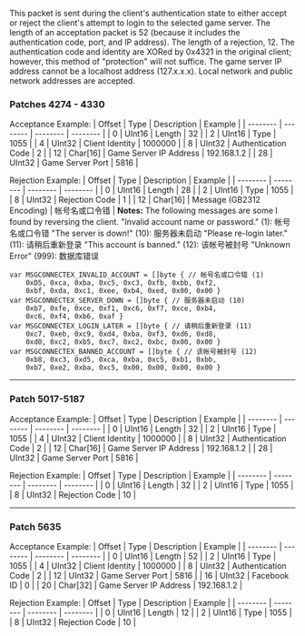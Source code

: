 This packet is sent during the client's authentication state to either accept or reject the client's attempt to login to the selected game server. The length of an acceptation packet
is 52 (because it includes the authentication code, port, and IP address). The length of a rejection, 12. The authentication code and identity are XORed by 0x4321 in the original client; however, this method of "protection" will not suffice. The game server IP address cannot be a localhost address (127.x.x.x). Local network and public network addresses are accepted.

### Patches 4274 - 4330

Acceptance Example:
| Offset | Type | Description | Example |
| -------- | -------- | -------- | -------- |
| 0 | UInt16 | Length | 32 |
| 2 | UInt16 | Type | 1055 |
| 4 | UInt32 | Client Identity | 1000000 |
| 8 | UInt32 | Authentication Code | 2 |
| 12 | Char[16] | Game Server IP Address | 192.168.1.2 |
| 28 | UInt32 | Game Server Port | 5816 |

Rejection Example:
| Offset | Type | Description | Example |
| -------- | -------- | -------- | -------- |
| 0 | UInt16 | Length | 28 |
| 2 | UInt16 | Type | 1055 |
| 8 | UInt32 | Rejection Code | 1 |
| 12 | Char[16] | Message (GB2312 Encoding) | 帐号名或口令错 |
**Notes:** The following messages are some I found by reversing the client.
"Invalid account name or password." (1): 帐号名或口令错
"The server is down!" (10): 服务器未启动
"Please re-login later." (11): 请稍后重新登录
"This account is banned." (12): 该帐号被封号
"Unknown Error" (999): 数据库错误

```
var MSGCONNECTEX_INVALID_ACCOUNT = []byte { // 帐号名或口令错 (1)
	0xD5, 0xca, 0xba, 0xc5, 0xc3, 0xfb, 0xbb, 0xf2,
	0xbf, 0xda, 0xc1, 0xee, 0xb4, 0xed, 0x00, 0x00 }
var MSGCONNECTEX_SERVER_DOWN = []byte { // 服务器未启动 (10)
	0xb7, 0xfe, 0xce, 0xf1, 0xc6, 0xf7, 0xce, 0xb4,
	0xc6, 0xf4, 0xb6, 0xaf }
var MSGCONNECTEX_LOGIN_LATER = []byte { // 请稍后重新登录 (11)
	0xc7, 0xeb, 0xc9, 0xd4, 0xba, 0xf3, 0xd6, 0xd8,
	0xd0, 0xc2, 0xb5, 0xc7, 0xc2, 0xbc, 0x00, 0x00 }
var MSGCONNECTEX_BANNED_ACCOUNT = []byte { // 该帐号被封号 (12)
	0xb8, 0xc3, 0xd5, 0xca, 0xba, 0xc5, 0xb1, 0xbb,
	0xb7, 0xe2, 0xba, 0xc5, 0x00, 0x00, 0x00, 0x00 }
```

----

### Patch 5017-5187

Acceptance Example:
| Offset | Type | Description | Example |
| -------- | -------- | -------- | -------- |
| 0 | UInt16 | Length | 32 |
| 2 | UInt16 | Type | 1055 |
| 4 | UInt32 | Client Identity | 1000000 |
| 8 | UInt32 | Authentication Code | 2 |
| 12 | Char[16] | Game Server IP Address | 192.168.1.2 |
| 28 | UInt32 | Game Server Port | 5816 |

Rejection Example:
| Offset | Type | Description | Example |
| -------- | -------- | -------- | -------- |
| 0 | UInt16 | Length | 32 |
| 2 | UInt16 | Type | 1055 |
| 8 | UInt32 | Rejection Code | 10 |

----

### Patch 5635

Acceptance Example:
| Offset | Type | Description | Example |
| -------- | -------- | -------- | -------- |
| 0 | UInt16 | Length | 52 |
| 2 | UInt16 | Type | 1055 |
| 4 | UInt32 | Client Identity | 1000000 |
| 8 | UInt32 | Authentication Code | 2 |
| 12 | UInt32 | Game Server Port | 5816 |
| 16 | UInt32 | Facebook ID | 0 |
| 20 | Char[32] | Game Server IP Address | 192.168.1.2 |

Rejection Example:
| Offset | Type | Description | Example |
| -------- | -------- | -------- | -------- |
| 0 | UInt16 | Length | 12 |
| 2 | UInt16 | Type | 1055 |
| 8 | UInt32 | Rejection Code | 10 |
